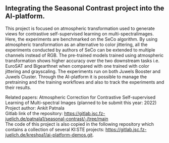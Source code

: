 ## Integrating the Seasonal Contrast project into the AI-platform.

This project is focused on atmospheric transformation used to generate views for contrastive self-supervised learning on multi-spectralimages. Here, the experiments are benchmarked on the SeCo algorithm. By using atmospheric transformation as an alternative to color jittering, all the experiments conducted by authors of SeCo can be extended to multiple channels instead of RGB. The pre-trained models trained using atmospheric transformation shows higher accuracy over the two downstream tasks i.e. EuroSAT and Bigearthnet when compared with one trained with color jittering and grayscaling. The experiments run on both Juwels Booster and Juwels Cluster. Through the AI-platform it is possible to manage the pretraining and the training workflows and also to track the experiments and their results.<br/>

Related papers: Atmospheric Correction for Contrastive Self-supervised Learning of Multi-spectral Images (planned to be submit this year: 2022)<br/>
Project author: Ankit Patnala<br/>
Gitlab link of the repository: https://gitlab.jsc.fz-juelich.de/patnala1/seasonal-contrast/-/tree/main<br/>
The code of this project is also copied in the following repository which contains a collection of several KI:STE projects: https://gitlab.jsc.fz-juelich.de/kreshpa1/ai-platform-demos.git.
